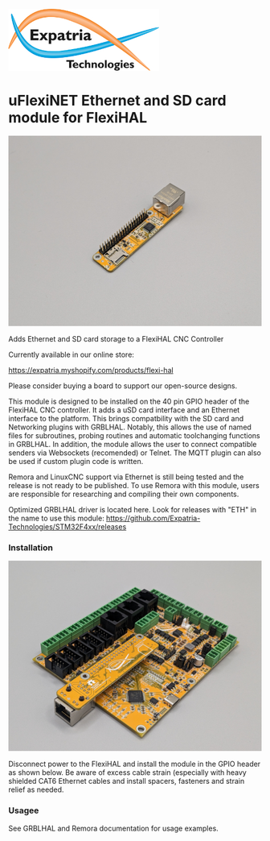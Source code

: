 ![Logo](/readme_images/logo_sm.jpg)
# uFlexiNET Ethernet and SD card module for FlexiHAL
<img src="/readme_images/Board_Photo.jpg" width="800">


Adds Ethernet and SD card storage to a FlexiHAL CNC Controller

Currently available in our online store:

https://expatria.myshopify.com/products/flexi-hal

Please consider buying a board to support our open-source designs. 

This module is designed to be installed on the 40 pin GPIO header of the FlexiHAL CNC controller.  It adds a uSD card interface and an Ethernet interface to the platform.  This brings compatbility with the SD card and Networking plugins with GRBLHAL.  Notably, this allows the use of named files for subroutines, probing routines and automatic toolchanging functions in GRBLHAL.  In addition, the module allows the user to connect compatible senders via Websockets (recomended) or Telnet.  The MQTT plugin can also be used if custom plugin code is written.

Remora and LinuxCNC support via Ethernet is still being tested and the release is not ready to be published.  To use Remora with this module, users are responsible for researching and compiling their own components.

Optimized GRBLHAL driver is located here.  Look for releases with "ETH" in the name to use this module: 
https://github.com/Expatria-Technologies/STM32F4xx/releases

### Installation
<img src="/readme_images/Board_installed.jpg" width="800">

Disconnect power to the FlexiHAL and install the module in the GPIO header as shown below.  Be aware of excess cable strain (especially with heavy shielded CAT6 Ethernet cables and install spacers, fasteners and strain relief as needed.

### Usagee

See GRBLHAL and Remora documentation for usage examples.
